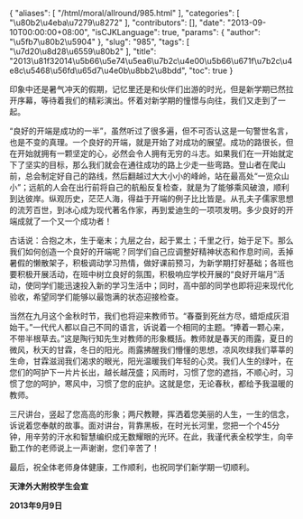 {
    "aliases": [
        "/html/moral/allround/985.html"
    ],
    "categories": [
        "\u80b2\u4eba\u7279\u8272"
    ],
    "contributors": [],
    "date": "2013-09-10T00:00:00+08:00",
    "isCJKLanguage": true,
    "params": {
        "author": "\u5fb7\u80b2\u5904"
    },
    "slug": "985",
    "tags": [
        "\u7d20\u8d28\u6559\u80b2"
    ],
    "title": "2013\u81f32014\u5b66\u5e74\u5ea6\u7b2c\u4e00\u5b66\u671f\u7b2c\u4e8c\u5468\u56fd\u65d7\u4e0b\u8bb2\u8bdd",
    "toc": true
}

印象中还是暑气冲天的假期，记忆里还是和伙伴们出游的时光，但是新学期已然拉开序幕，等待着我们的精彩演出。怀着对新学期的憧憬与向往，我们又走到了一起。




“良好的开端是成功的一半”，虽然听过了很多遍，但不可否认这是一句警世名言，也是不变的真理。一个良好的开端，就是开始了对成功的展望。成功的路很长，但在开始就拥有一颗坚定的心，必然会令人拥有无穷的斗志。如果我们在一开始就定下了坚实的目标，那么我们就会在通往成功的路上少走一些弯路。登山者在爬山前，总会制定好自己的路线，然后翻越过大大小小的峰岭，站在最高处“一览众山小”；远航的人会在出行前将自己的航船反复检查，就是为了能够乘风破浪，顺利到达彼岸。纵观历史，茫茫人海，得益于开端的例子比比皆是。从孔夫子儒家思想的流芳百世，到冰心成为现代著名作家，再到爱迪生的一项项发明。多少良好的开端成就了一个又一个成功者！




古话说：合抱之木，生于毫末；九层之台，起于累土；千里之行，始于足下。那么我们如何创造一个良好的开端呢？同学们自己应调整好精神状态和作息时间，丢掉暑假的懒散架子，积极调动学习热情，做好课前预习，为新学期打好基础；各班也要积极开展活动，在班中树立良好的氛围，积极响应学校开展的“良好开端月”活动，使同学们能迅速投入新的学习生活中；同时，高中部的同学也即将迎来现代化验收，希望同学们能够以最饱满的状态迎接检查。




当然在九月这个金秋时节，我们也将迎来教师节。“春蚕到死丝方尽，蜡炬成灰泪始干。”一代代人都以自己不同的语言，诉说着一个相同的主题。“捧着一颗心来，不带半根草去。”这是陶行知先生对教师的形象概括。教师就是春天的雨露，夏日的微风，秋天的甘霖，冬日的阳光。雨露拂醒我们懵懂的思想，凉风吹绿我们莘莘的生命，甘霖滋润我们渴求的眼光，阳光温暖我们年轻的心灵。我们人生的绿叶，在您们的呵护下一片片长出，越长越茂盛；风雨时，习惯了您的遮挡，不顺心时，习惯了您的呵护，寒风中，习惯了您的庇护。这就是您，无论春秋，都给予我温暖的教师。




三尺讲台，竖起了您高高的形象；两尺教鞭，挥洒着您美丽的人生，一生的信念，诉说着您奉献的故事。面对讲台，背靠黑板，在时光长河里，您把一个个45分钟，用辛劳的汗水和智慧编织成无数耀眼的光环。在此，我谨代表全校学生，向辛勤工作的老师说上一声谢谢，您们辛苦了！




最后，祝全体老师身体健康，工作顺利，也祝同学们新学期一切顺利。



















**天津外大附校学生会宣**  

**2013年9月9日**



  
